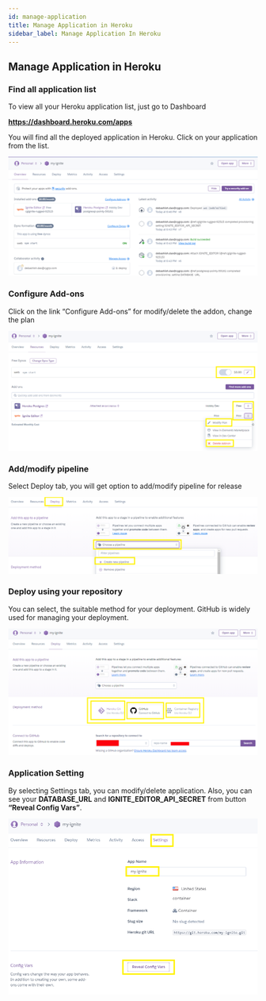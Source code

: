 ```yaml
---
id: manage-application
title: Manage Application in Heroku
sidebar_label: Manage Application In Heroku
---
```


## Manage Application in Heroku

### Find all application list
 
To view all your Heroku application list, just go to Dashboard 

**<u><a href="https://dashboard.heroku.com/apps" target="_blank">https://dashboard.heroku.com/apps</a></u>**

You will find all the deployed application in Heroku. Click on your application from the list.

![](../assets/deployToHeroku/heroku-my-app.png)

### Configure Add-ons

Click on the link “Configure Add-ons” for modify/delete the addon, change the plan

![](../assets/deployToHeroku/heroku-my-app-configure-addone.png)


### Add/modify pipeline

Select Deploy tab, you will get option to add/modify pipeline for release

![](../assets/deployToHeroku/heroku-my-app-pipeline.png)

### Deploy using your repository

You can select, the suitable method for your deployment. GitHub is widely used for managing your deployment.

![](../assets/deployToHeroku/heroku-my-app-deploy-using-repo.png)

### Application Setting

By selecting Settings tab, you can modify/delete application. Also, you can see your **DATABASE_URL** and **IGNITE_EDITOR_API_SECRET** from button **“Reveal Config Vars”**.  

![](../assets/deployToHeroku/heroku-my-app-settings.png)




